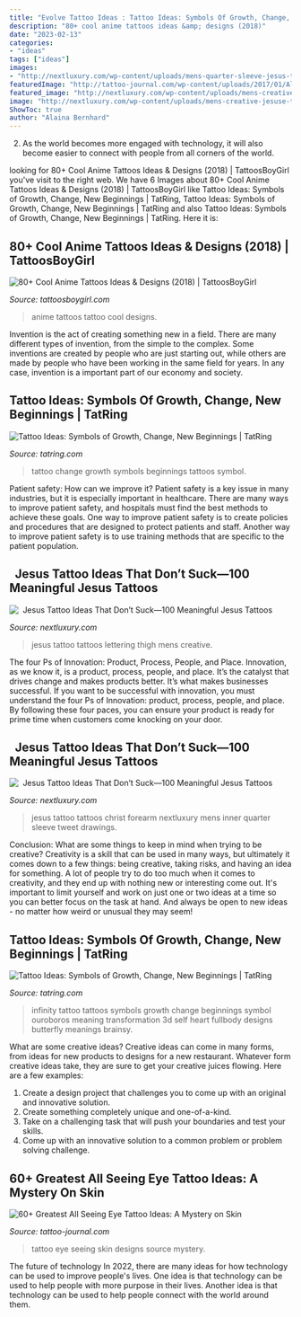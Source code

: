 ```yaml
---
title: "Evolve Tattoo Ideas : Tattoo Ideas: Symbols Of Growth, Change, New Beginnings"
description: "80+ cool anime tattoos ideas &amp; designs (2018)"
date: "2023-02-13"
categories:
- "ideas"
tags: ["ideas"]
images:
- "http://nextluxury.com/wp-content/uploads/mens-quarter-sleeve-jesus-tattoo-on-inner-forearm.jpg"
featuredImage: "http://tattoo-journal.com/wp-content/uploads/2017/01/All-Seeing-Eye-Tattoo-44-650x650.jpg"
featured_image: "http://nextluxury.com/wp-content/uploads/mens-creative-jesuse-thigh-tattoo-ideas-with-lettering.jpg"
image: "http://nextluxury.com/wp-content/uploads/mens-creative-jesuse-thigh-tattoo-ideas-with-lettering.jpg"
ShowToc: true
author: "Alaina Bernhard"
---
```



2. As the world becomes more engaged with technology, it will also become easier to connect with people from all corners of the world. 

	

		
looking for 80+ Cool Anime Tattoos Ideas &amp; Designs (2018) | TattoosBoyGirl you've visit to the right web. We have 6 Images about 80+ Cool Anime Tattoos Ideas &amp; Designs (2018) | TattoosBoyGirl like Tattoo Ideas: Symbols of Growth, Change, New Beginnings | TatRing, Tattoo Ideas: Symbols of Growth, Change, New Beginnings | TatRing and also Tattoo Ideas: Symbols of Growth, Change, New Beginnings | TatRing. Here it is:
		
    
## 80+ Cool Anime Tattoos Ideas &amp; Designs (2018) | TattoosBoyGirl

<img loading=lazy src="https://2.bp.blogspot.com/-Td2uEAm94yY/WvrKNWwrYrI/AAAAAAAALWY/8VfSa1rC3Y0X5Kb9xsPlYCSK3_03jOkvQCLcBGAs/s1600/cool%2Banime%2Btattoos.JPG" onerror="this.onerror=null;this.src='https://tse4.mm.bing.net/th?id=OIP.gdDkbg2jMtSuJXI5ygXcmAHaH5&amp;pid=15.1';" alt="80+ Cool Anime Tattoos Ideas &amp; Designs (2018) | TattoosBoyGirl">

_Source: tattoosboygirl.com_

>anime tattoos tattoo cool designs. 

	

Invention is the act of creating something new in a field. There are many different types of invention, from the simple to the complex. Some inventions are created by people who are just starting out, while others are made by people who have been working in the same field for years. In any case, invention is a important part of our economy and society.

    
## Tattoo Ideas: Symbols Of Growth, Change, New Beginnings | TatRing

<img loading=lazy src="https://usercontent2.hubstatic.com/5218849.jpg" onerror="this.onerror=null;this.src='https://tse1.mm.bing.net/th?id=OIP.YVaF4BCQVmhW3IsjI75WHgHaJ4&amp;pid=15.1';" alt="Tattoo Ideas: Symbols of Growth, Change, New Beginnings | TatRing">

_Source: tatring.com_

>tattoo change growth symbols beginnings tattoos symbol. 

	

Patient safety: How can we improve it?
Patient safety is a key issue in many industries, but it is especially important in healthcare. There are many ways to improve patient safety, and hospitals must find the best methods to achieve these goals. One way to improve patient safety is to create policies and procedures that are designed to protect patients and staff. Another way to improve patient safety is to use training methods that are specific to the patient population.

    
## ️ ️ Jesus Tattoo Ideas That Don’t Suck—100 Meaningful Jesus Tattoos

<img loading=lazy src="http://nextluxury.com/wp-content/uploads/mens-creative-jesuse-thigh-tattoo-ideas-with-lettering.jpg" onerror="this.onerror=null;this.src='https://tse2.mm.bing.net/th?id=OIP.wZCPnjcpVBLSzetXm7upyQHaIa&amp;pid=15.1';" alt="️ ️ Jesus Tattoo Ideas That Don’t Suck—100 Meaningful Jesus Tattoos">

_Source: nextluxury.com_

>jesus tattoo tattoos lettering thigh mens creative. 

	

The four Ps of Innovation: Product, Process, People, and Place.
Innovation, as we know it, is a product, process, people, and place. It’s the catalyst that drives change and makes products better. It’s what makes businesses successful.
If you want to be successful with innovation, you must understand the four Ps of Innovation: product, process, people, and place. By following these four paces, you can ensure your product is ready for prime time when customers come knocking on your door.

    
## ️ ️ Jesus Tattoo Ideas That Don’t Suck—100 Meaningful Jesus Tattoos

<img loading=lazy src="http://nextluxury.com/wp-content/uploads/mens-quarter-sleeve-jesus-tattoo-on-inner-forearm.jpg" onerror="this.onerror=null;this.src='https://tse1.mm.bing.net/th?id=OIP.7sWmBUGMuzJ8aYXJujAJvQHaHa&amp;pid=15.1';" alt="️ ️ Jesus Tattoo Ideas That Don’t Suck—100 Meaningful Jesus Tattoos">

_Source: nextluxury.com_

>jesus tattoo tattoos christ forearm nextluxury mens inner quarter sleeve tweet drawings. 

	

Conclusion: What are some things to keep in mind when trying to be creative?
Creativity is a skill that can be used in many ways, but ultimately it comes down to a few things: being creative, taking risks, and having an idea for something. A lot of people try to do too much when it comes to creativity, and they end up with nothing new or interesting come out. It's important to limit yourself and work on just one or two ideas at a time so you can better focus on the task at hand. And always be open to new ideas - no matter how weird or unusual they may seem!

    
## Tattoo Ideas: Symbols Of Growth, Change, New Beginnings | TatRing

<img loading=lazy src="https://usercontent1.hubstatic.com/5218848_f260.jpg" onerror="this.onerror=null;this.src='https://tse4.mm.bing.net/th?id=OIP.4h1FW5pPQ6h7j2zVQMVj7AHaFj&amp;pid=15.1';" alt="Tattoo Ideas: Symbols of Growth, Change, New Beginnings | TatRing">

_Source: tatring.com_

>infinity tattoo tattoos symbols growth change beginnings symbol ouroboros meaning transformation 3d self heart fullbody designs butterfly meanings brainsy. 

	

What are some creative ideas?
Creative ideas can come in many forms, from ideas for new products to designs for a new restaurant. Whatever form creative ideas take, they are sure to get your creative juices flowing. Here are a few examples: 
1. Create a design project that challenges you to come up with an original and innovative solution.
2. Create something completely unique and one-of-a-kind.
3. Take on a challenging task that will push your boundaries and test your skills.
4. Come up with an innovative solution to a common problem or problem solving challenge.

    
## 60+ Greatest All Seeing Eye Tattoo Ideas: A Mystery On Skin

<img loading=lazy src="http://tattoo-journal.com/wp-content/uploads/2017/01/All-Seeing-Eye-Tattoo-44-650x650.jpg" onerror="this.onerror=null;this.src='https://tse4.mm.bing.net/th?id=OIP.GZVbeRnzSw3KG_GP16XJqQHaHa&amp;pid=15.1';" alt="60+ Greatest All Seeing Eye Tattoo Ideas: A Mystery on Skin">

_Source: tattoo-journal.com_

>tattoo eye seeing skin designs source mystery. 

	

The future of technology
In 2022, there are many ideas for how technology can be used to improve people's lives. One idea is that technology can be used to help people with more purpose in their lives. Another idea is that technology can be used to help people connect with the world around them.

